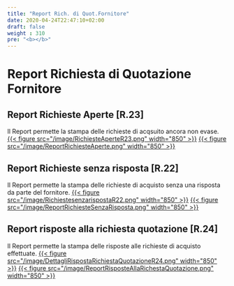 ```yaml
---
title: "Report Rich. di Quot.Fornitore"
date: 2020-04-24T22:47:10+02:00
draft: false
weight : 310
pre: "<b></b>"
---
```



# Report Richiesta di Quotazione Fornitore
## Report Richieste Aperte [R.23]
Il Report permette la stampa delle richieste di acqsuito ancora non evase.
[{{< figure src="/image/RichiesteAperteR23.png"  width="850"  >}}](/image/RichiesteAperteR23.png)
[{{< figure src="/image/ReportRichiesteAperte.png"  width="850"  >}}](/image/ReportRichiesteAperte.png)
## Report Richieste senza risposta [R.22]
Il Report permette la stampa delle richieste di acquisto senza una risposta da parte del fornitore.
[{{< figure src="/image/RichiestesenzarispostaR22.png"  width="850"  >}}](/image/RichiestesenzarispostaR22.png)
[{{< figure src="/image/ReportRichiesteSenzaRisposta.png"  width="850"  >}}](/image/ReportRichiesteSenzaRisposta.png)
## Report risposte alla richiesta quotazione [R.24]
Il Report permette la stampa delle risposte alle richieste di acquisto effettuate.
[{{< figure src="/image/DettagliRispostaRichiestaQuotazioneR24.png"  width="850"  >}}](/image/DettagliRispostaRichiestaQuotazioneR24.png)
[{{< figure src="/image/ReportRisposteAllaRichestaQuotazione.png"  width="850"  >}}](/image/ReportRisposteAllaRichestaQuotazione.png)

